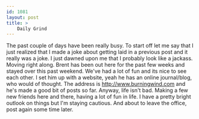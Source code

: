 ```yaml
---
id: 1081
layout: post
title: >
    Daily Grind
---
```


The past couple of days have been really busy. To start off let me say that I just realized that I made a joke about getting laid in a previous post and it really was a joke. I just dawned upon me that I probably look like a jackass. Moving right along. Brent has been out here for the past few weeks and stayed over this past weekend. We've had a lot of fun and its nice to see each other. I set him up with a website, yeah he has an online journal/blog, who would of thought. The address is <a href="http://www.burningwind.com">http://www.burningwind.com</a> and he's made a good bit of posts so far. Anyway, life isn't bad. Making a few new friends here and there, having a lot of fun in life. I have a pretty bright outlook on things but I'm staying cautious. And about to leave the office, post again some time later.
